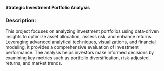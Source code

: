 **Strategic Investment Portfolio Analysis**  

### **Description:**  
This project focuses on analyzing investment portfolios using data-driven insights to optimize asset allocation, assess risk, and enhance returns. Leveraging advanced analytical techniques, visualizations, and financial modeling, it provides a comprehensive evaluation of investment performance. The analysis helps investors make informed decisions by examining key metrics such as portfolio diversification, risk-adjusted returns, and market trends.

